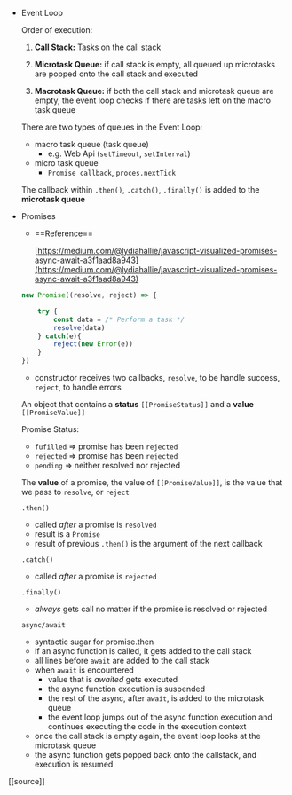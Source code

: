 - Event Loop
    
    Order of execution:
    
    1) **Call Stack:** Tasks on the call stack
    
    2) **Microtask Queue:** if call stack is empty, all queued up microtasks are popped onto the call stack and executed
    
    3) **Macrotask Queue:** if both the call stack and microtask queue are empty, the event loop checks if there are tasks left on the macro task queue
    
      
    
    There are two types of queues in the Event Loop:
    
    - macro task queue (task queue)
        - e.g. Web Api (`setTimeout`, `setInterval`)
    - micro task queue
        - `Promise callback`, `proces.nextTick`
    
    The callback within `.then()`, `.catch()`, `.finally()` is added to the **microtask queue**
    
- Promises
    
    - ==Reference==
        
        [https://medium.com/@lydiahallie/javascript-visualized-promises-async-await-a3f1aad8a943](https://medium.com/@lydiahallie/javascript-visualized-promises-async-await-a3f1aad8a943)
        
    
    
    ```JavaScript
    new Promise((resolve, reject) => {
    
    	try {
    		const data = /* Perform a task */
    		resolve(data)
    	} catch(e){
    		reject(new Error(e))
    	}
    })
    ```
    
    - constructor receives two callbacks, `resolve`, to be handle success, `reject`, to handle errors
    
      
    
    An object that contains a **status** `[[PromiseStatus]]` and a **value** `[[PromiseValue]]`
    
      
    
    Promise Status:
    
    - `fufilled` ⇒ promise has been `rejected`
    - `rejected` ⇒ promise has been `rejected`
    - `pending` ⇒ neither resolved nor rejected
    
      
    
    The **value** of a promise, the value of `[[PromiseValue]]`, is the value that we pass to `resolve`, or `reject`
    
      
    
    `.then()`
    
    - called _after_ a promise is `resolved`
    - result is a `Promise`
    - result of previous `.then()` is the argument of the next callback
    
    
    `.catch()`
    
    - called _after_ a promise is `rejected`
    
    `.finally()`
    
    - _always_ gets call no matter if the promise is resolved or rejected
    
      
    
    `async/await`
    
    - syntactic sugar for promise.then
    - if an async function is called, it gets added to the call stack
    - all lines before `await` are added to the call stack
    - when `await` is encountered
        - value that is _awaited_ gets executed
        - the async function execution is suspended
        - the rest of the async, after `await`, is added to the microtask queue
        - the event loop jumps out of the async function execution and continues executing the code in the execution context
    - once the call stack is empty again, the event loop looks at the microtask queue
    - the async function gets popped back onto the callstack, and execution is resumed

[[source]]
